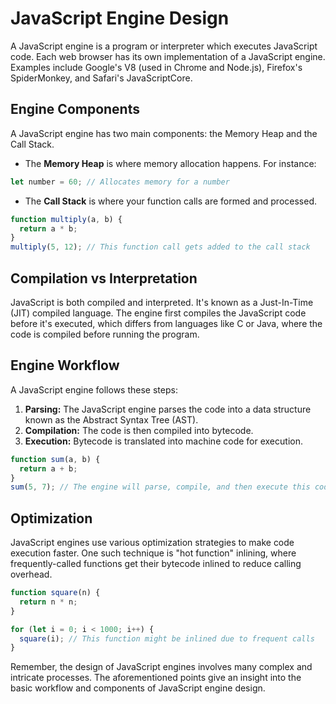 # JavaScript Engine Design

A JavaScript engine is a program or interpreter which executes JavaScript code. Each web browser has its own implementation of a JavaScript engine. Examples include Google's V8 (used in Chrome and Node.js), Firefox's SpiderMonkey, and Safari's JavaScriptCore.

## Engine Components

A JavaScript engine has two main components: the Memory Heap and the Call Stack.

- The **Memory Heap** is where memory allocation happens. For instance:

```javascript
let number = 60; // Allocates memory for a number
```

- The **Call Stack** is where your function calls are formed and processed.

```javascript
function multiply(a, b) {
  return a * b;
} 
multiply(5, 12); // This function call gets added to the call stack
```

## Compilation vs Interpretation

JavaScript is both compiled and interpreted. It's known as a Just-In-Time (JIT) compiled language. The engine first compiles the JavaScript code before it's executed, which differs from languages like C or Java, where the code is compiled before running the program.

## Engine Workflow

A JavaScript engine follows these steps:

1. **Parsing:** The JavaScript engine parses the code into a data structure known as the Abstract Syntax Tree (AST).
2. **Compilation:** The code is then compiled into bytecode.
3. **Execution:** Bytecode is translated into machine code for execution.

```javascript
function sum(a, b) {
  return a + b;
} 
sum(5, 7); // The engine will parse, compile, and then execute this code
```

## Optimization

JavaScript engines use various optimization strategies to make code execution faster. One such technique is "hot function" inlining, where frequently-called functions get their bytecode inlined to reduce calling overhead.

```javascript
function square(n) {
  return n * n;
} 

for (let i = 0; i < 1000; i++) {
  square(i); // This function might be inlined due to frequent calls
}
```

Remember, the design of JavaScript engines involves many complex and intricate processes. The aforementioned points give an insight into the basic workflow and components of JavaScript engine design.